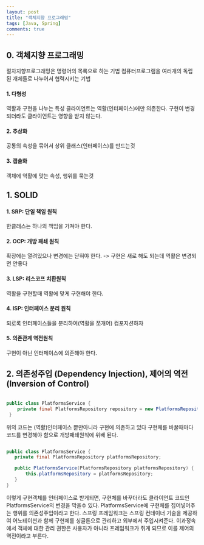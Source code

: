 ```yaml
---
layout: post
title: "객체지향 프로그래밍"
tags: [Java, Spring]
comments: true
---
```

## 0. 객체지향 프로그래밍
절차지향프로그래밍은 명령어의 목록으로 하는 기법
컴퓨터프로그램을 여러개의 독립된 개체들로 나누어서 협력시키는 기법

#### 1. 다형성
역활과 구현을 나누는 특성
클라이언트는 역활(인터페이스)에만 의존한다.
구현이 변경되더라도 클라이언트는 영향을 받지 않는다.

#### 2. 추상화
공통의 속성을 묶어서 상위 클래스(인터페이스)를 만드는것

#### 3. 캡슐화
객체에 역활에 맞는 속성, 행위를 묶는것

## 1. SOLID
#### 1. SRP: 단일 책임 원칙
한클래스는 하나의 책임을 가져야 한다.

#### 2. OCP: 개방 패쇄 원칙
확장에는 열려있으나 변경에는 닫혀야 한다.
-> 구현은 새로 해도 되는데 역활은 변경되면 안좋다

#### 3. LSP: 리스코프 치환원칙
역활을 구현할때 역활에 맞게 구현해야 한다.

#### 4. ISP: 인터페이스 분리 원칙
되로록 인터페이스들을 분리하여(역활을 쪼개어) 컴포지션하자

#### 5. 의존관계 역전원칙
구현이 아닌 인터페이스에 의존해야 한다.



## 2. 의존성주입 (Dependency Injection), 제어의 역전 (Inversion of Control)

```java

public class PlatformsService {
    private final PlatformsRepository repository = new PlatformsRepositoryMyImpl();
 }
```

위의 코드는 (역활)인터페이스 뿐만아니라 구현에 의존하고 있다 구현체를 바꿀때마다 코드를 변경해야 함으로
 개방패쇄원칙에 위배 된다. 

 ```java

public class PlatformsService {
    private final PlatformsRepository platformsRepository;

    public PlatformsService(PlatformsRepository platformsRepository) {
        this.platformsRepository = platformsRepository;
    }
 }
```
이렇게 구현객체를 인터페이스로 받게되면, 구현체를 바꾸더라도 클라이언트 코드인 PlatformsService의 변경을 막을수 있다.
PlatformsService에 구현체를 집어넣어주는 행위를 의존성주입이라고 한다.
스프링 프레임워크는 스프링 컨테이너 기술을 제공하여 어노테이션과 함께 구현체를 싱글톤으로 관리하고 외부에서 주입시켜준다. 이과정속에서 객체에 대한 관리 권한은 사용자가 아니라 프레임워크가 쥐게 되므로 이를 제어의 역전이라고 부른다.
